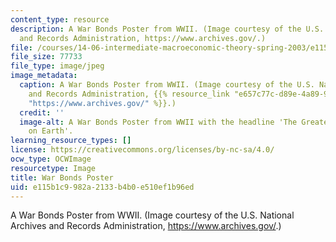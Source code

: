 ```yaml
---
content_type: resource
description: A War Bonds Poster from WWII. (Image courtesy of the U.S. National Archives
  and Records Administration, https://www.archives.gov/.)
file: /courses/14-06-intermediate-macroeconomic-theory-spring-2003/e115b1c9982a2133b4b0e510ef1b96ed_14-06s03.jpg
file_size: 77733
file_type: image/jpeg
image_metadata:
  caption: A War Bonds Poster from WWII. (Image courtesy of the U.S. National Archives
    and Records Administration, {{% resource_link "e657c77c-d89e-4a89-922e-e10cd9d4162b"
    "https://www.archives.gov/" %}}.)
  credit: ''
  image-alt: A War Bonds Poster from WWII with the headline 'The Greatest Investment
    on Earth'.
learning_resource_types: []
license: https://creativecommons.org/licenses/by-nc-sa/4.0/
ocw_type: OCWImage
resourcetype: Image
title: War Bonds Poster
uid: e115b1c9-982a-2133-b4b0-e510ef1b96ed
---
```

A War Bonds Poster from WWII. (Image courtesy of the U.S. National Archives and Records Administration, https://www.archives.gov/.)